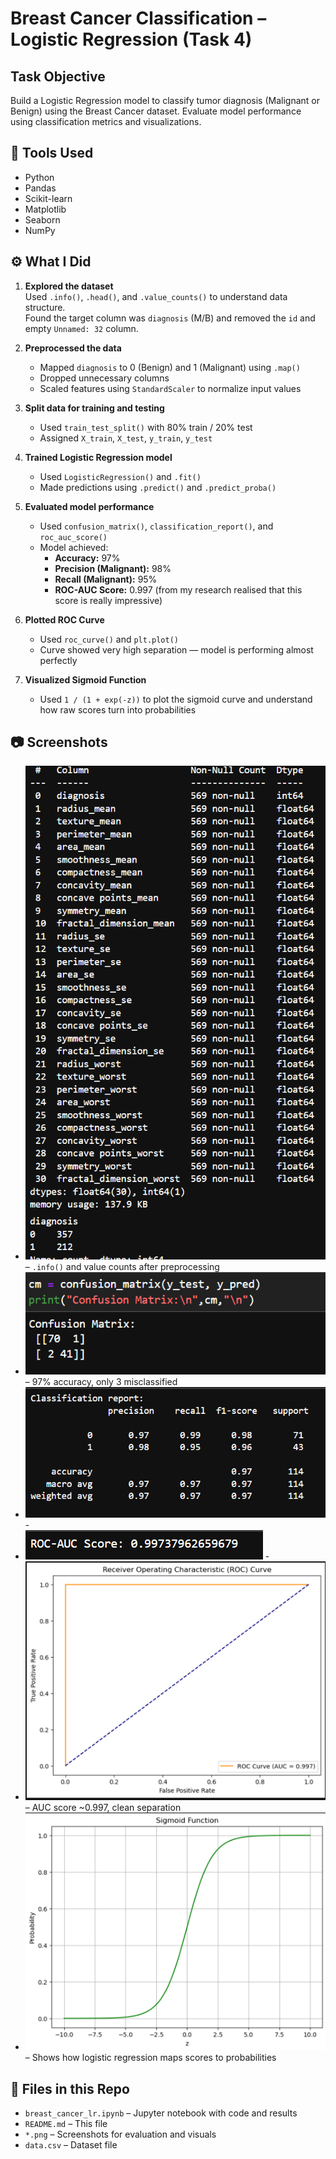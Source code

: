 # Breast Cancer Classification – Logistic Regression (Task 4)

## Task Objective  
Build a Logistic Regression model to classify tumor diagnosis (Malignant or Benign) using the Breast Cancer dataset. Evaluate model performance using classification metrics and visualizations.

## 🔧 Tools Used  
- Python  
- Pandas  
- Scikit-learn  
- Matplotlib  
- Seaborn  
- NumPy

## ⚙️ What I Did

1. **Explored the dataset**  
   Used `.info()`, `.head()`, and `.value_counts()` to understand data structure.  
   Found the target column was `diagnosis` (M/B) and removed the `id` and empty `Unnamed: 32` column.

2. **Preprocessed the data**  
   - Mapped `diagnosis` to 0 (Benign) and 1 (Malignant) using `.map()`  
   - Dropped unnecessary columns  
   - Scaled features using `StandardScaler` to normalize input values

3. **Split data for training and testing**  
   - Used `train_test_split()` with 80% train / 20% test  
   - Assigned `X_train`, `X_test`, `y_train`, `y_test`

4. **Trained Logistic Regression model**  
   - Used `LogisticRegression()` and `.fit()`  
   - Made predictions using `.predict()` and `.predict_proba()`

5. **Evaluated model performance**  
   - Used `confusion_matrix()`, `classification_report()`, and `roc_auc_score()`  
   - Model achieved:
     - **Accuracy:** 97%
     - **Precision (Malignant):** 98%
     - **Recall (Malignant):** 95%
     - **ROC-AUC Score:** 0.997 (from my research realised that this score is really impressive)

6. **Plotted ROC Curve**  
   - Used `roc_curve()` and `plt.plot()`  
   - Curve showed very high separation — model is performing almost perfectly

7. **Visualized Sigmoid Function**  
   - Used `1 / (1 + exp(-z))` to plot the sigmoid curve and understand how raw scores turn into probabilities

## 📷 Screenshots

- ![Info + Diagnosis Counts](image.png) – `.info()` and value counts after preprocessing  
- ![Confusion Matrix](image-1.png) – 97% accuracy, only 3 misclassified 
- ![Classification Report](image-2.png) -
- ![ROC Score](image-3.png) -
- ![ROC Curve](image-4.png)– AUC score ~0.997, clean separation  
- ![Sigmoid Function](image-5.png) – Shows how logistic regression maps scores to probabilities

## 📁 Files in this Repo

- `breast_cancer_lr.ipynb` – Jupyter notebook with code and results  
- `README.md` – This file  
- `*.png` – Screenshots for evaluation and visuals  
- `data.csv` – Dataset file
